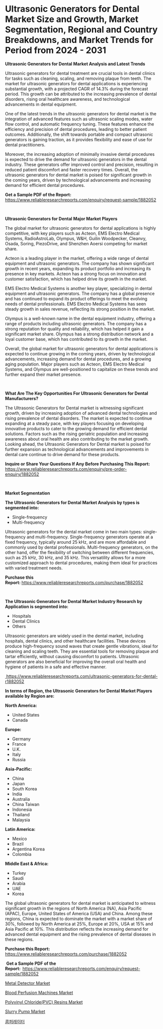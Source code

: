 <p><h1>Ultrasonic Generators for Dental Market Size and Growth, Market Segmentation, Regional and Country Breakdowns, and Market Trends for Period from 2024 -  2031</h1></p><p><strong>Ultrasonic Generators for Dental Market Analysis and Latest Trends</strong></p>
<p><p>Ultrasonic generators for dental treatment are crucial tools in dental clinics for tasks such as cleaning, scaling, and removing plaque from teeth. The market for ultrasonic generators for dental applications is experiencing substantial growth, with a projected CAGR of 14.3% during the forecast period. This growth can be attributed to the increasing prevalence of dental disorders, rising oral healthcare awareness, and technological advancements in dental equipment.</p><p>One of the latest trends in the ultrasonic generators for dental market is the integration of advanced features such as ultrasonic scaling modes, water flow control, and automatic frequency tuning. These features enhance the efficiency and precision of dental procedures, leading to better patient outcomes. Additionally, the shift towards portable and compact ultrasonic generators is gaining traction, as it provides flexibility and ease of use for dental practitioners.</p><p>Moreover, the increasing adoption of minimally invasive dental procedures is expected to drive the demand for ultrasonic generators in the dental industry. These generators offer improved control and precision, resulting in reduced patient discomfort and faster recovery times. Overall, the ultrasonic generators for dental market is poised for significant growth in the coming years, driven by technological advancements and increasing demand for efficient dental procedures.</p></p>
<p><strong>Get a Sample PDF of the Report:&nbsp;</strong> <a href="https://www.reliableresearchreports.com/enquiry/request-sample/1882052">https://www.reliableresearchreports.com/enquiry/request-sample/1882052</a></p>
<p>&nbsp;</p>
<p><strong>Ultrasonic Generators for Dental Major Market Players</strong></p>
<p><p>The global market for ultrasonic generators for dental applications is highly competitive, with key players such as Acteon, EMS Electro Medical Systems, RadioAstroLab, Olympus, W&H, Guilin Woodpecker, Cleanvy, Osada, Soring, PiezoDrive, and Shenzhen Aoersi competing for market share. </p><p>Acteon is a leading player in the market, offering a wide range of dental equipment and ultrasonic generators. The company has shown significant growth in recent years, expanding its product portfolio and increasing its presence in key markets. Acteon has a strong focus on innovation and customer satisfaction, which has helped drive its growth in the market.</p><p>EMS Electro Medical Systems is another key player, specializing in dental equipment and ultrasonic generators. The company has a global presence and has continued to expand its product offerings to meet the evolving needs of dental professionals. EMS Electro Medical Systems has seen steady growth in sales revenue, reflecting its strong position in the market.</p><p>Olympus is a well-known name in the dental equipment industry, offering a range of products including ultrasonic generators. The company has a strong reputation for quality and reliability, which has helped it gain a significant market share. Olympus has a strong distribution network and a loyal customer base, which has contributed to its growth in the market.</p><p>Overall, the global market for ultrasonic generators for dental applications is expected to continue growing in the coming years, driven by technological advancements, increasing demand for dental procedures, and a growing aging population. Major players such as Acteon, EMS Electro Medical Systems, and Olympus are well-positioned to capitalize on these trends and further expand their market presence.</p></p>
<p>&nbsp;</p>
<p><strong>What Are The Key Opportunities For Ultrasonic Generators for Dental Manufacturers?</strong></p>
<p><p>The Ultrasonic Generators for Dental market is witnessing significant growth, driven by increasing adoption of advanced dental technologies and rising prevalence of dental disorders. The market is expected to continue expanding at a steady pace, with key players focusing on developing innovative products to cater to the growing demand for efficient dental solutions. Factors such as the rising geriatric population and increasing awareness about oral health are also contributing to the market growth. Looking ahead, the Ultrasonic Generators for Dental market is poised for further expansion as technological advancements and improvements in dental care continue to drive demand for these products.</p></p>
<p><strong>Inquire or Share Your Questions If Any Before Purchasing This Report:</strong> <a href="https://www.reliableresearchreports.com/enquiry/pre-order-enquiry/1882052">https://www.reliableresearchreports.com/enquiry/pre-order-enquiry/1882052</a></p>
<p>&nbsp;</p>
<p><strong>Market Segmentation</strong></p>
<p><strong>The Ultrasonic Generators for Dental Market Analysis by types is segmented into:</strong></p>
<p><ul><li>Single-frequency</li><li>Multi-frequency</li></ul></p>
<p><p>Ultrasonic generators for the dental market come in two main types: single-frequency and multi-frequency. Single-frequency generators operate at a fixed frequency, typically around 25 kHz, and are more affordable and commonly used by dental professionals. Multi-frequency generators, on the other hand, offer the flexibility of switching between different frequencies, such as 25 kHz, 30 kHz, and 35 kHz. This versatility allows for a more customized approach to dental procedures, making them ideal for practices with varied treatment needs.</p></p>
<p><strong>Purchase this Report:&nbsp;</strong><a href="https://www.reliableresearchreports.com/purchase/1882052">https://www.reliableresearchreports.com/purchase/1882052</a></p>
<p>&nbsp;</p>
<p><strong>The Ultrasonic Generators for Dental Market Industry Research by Application is segmented into:</strong></p>
<p><ul><li>Hospitals</li><li>Dental Clinics</li><li>Others</li></ul></p>
<p><p>Ultrasonic generators are widely used in the dental market, including hospitals, dental clinics, and other healthcare facilities. These devices produce high-frequency sound waves that create gentle vibrations, ideal for cleaning and scaling teeth. They are essential tools for removing plaque and tartar efficiently, without causing discomfort to patients. Ultrasonic generators are also beneficial for improving the overall oral health and hygiene of patients in a safe and effective manner.</p></p>
<p><a href="https://www.reliableresearchreports.com/ultrasonic-generators-for-dental-r1882052">&nbsp;https://www.reliableresearchreports.com/ultrasonic-generators-for-dental-r1882052</a></p>
<p><strong>In terms of Region, the Ultrasonic Generators for Dental Market Players available by Region are:</strong></p>
<p>
    <p> <strong> North America: </strong>
        <ul>
            <li>United States</li>
            <li>Canada</li>
        </ul>
        </p> 
    <p> <strong> Europe: </strong>
        <ul>
            <li>Germany</li>
            <li>France</li>
            <li>U.K.</li>
            <li>Italy</li>
            <li>Russia</li>
        </ul>
        </p> 
    <p> <strong> Asia-Pacific: </strong>
        <ul>
            <li>China</li>
            <li>Japan</li>
            <li>South Korea</li>
            <li>India</li>
            <li>Australia</li>
            <li>China Taiwan</li>
            <li>Indonesia</li>
            <li>Thailand</li>
            <li>Malaysia</li>
        </ul>
        </p> 
    <p> <strong> Latin America: </strong>
        <ul>
            <li>Mexico</li>
            <li>Brazil</li>
            <li>Argentina Korea</li>
            <li>Colombia</li>
        </ul>
        </p> 
    <p> <strong> Middle East & Africa: </strong>
        <ul>
            <li>Turkey</li>
            <li>Saudi</li>
            <li>Arabia</li>
            <li>UAE</li>
            <li>Korea</li>
        </ul>
    </p>
    </p>
<p><p>The global ultrasonic generators for dental market is anticipated to witness significant growth in the regions of North America (NA), Asia Pacific (APAC), Europe, United States of America (USA) and China. Among these regions, China is expected to dominate the market with a market share of 30%, followed by North America at 25%, Europe at 20%, USA at 15% and Asia Pacific at 10%. This distribution reflects the increasing demand for advanced dental equipment and the rising prevalence of dental diseases in these regions.</p></p>
<p><strong>Purchase this Report: </strong><a href="https://www.reliableresearchreports.com/purchase/1882052">https://www.reliableresearchreports.com/purchase/1882052</a></p>
<p>&nbsp;<strong>Get a Sample PDF of the Report:&nbsp;&nbsp;</strong><a href="https://www.reliableresearchreports.com/enquiry/request-sample/1882052">https://www.reliableresearchreports.com/enquiry/request-sample/1882052</a></p>
<p><strong></strong></p>
<p><p><a href="https://www.linkedin.com/pulse/metal-detector-market-comprehensive-assessment-type-application-tdfte">Metal Detector Market</a></p><p><a href="https://github.com/lubmix/Market-Research-Report-List-2/blob/main/blood-perfusion-machines-market.md">Blood Perfusion Machines Market</a></p><p><a href="https://issuu.com/reportprime-2/docs/polyvinyl-chloridepvc-resins-market-size-2030.pptx">Polyvinyl Chloride(PVC) Resins Market</a></p><p><a href="https://www.linkedin.com/pulse/slurry-pumpnbspmarket-focuses-market-share-size-projected-ehgqe">Slurry Pump Market</a></p><p><a href="https://github.com/rick7624/Market-Research-Report-List-1/blob/main/569538147581.md">콤퍼레이터</a></p></p>